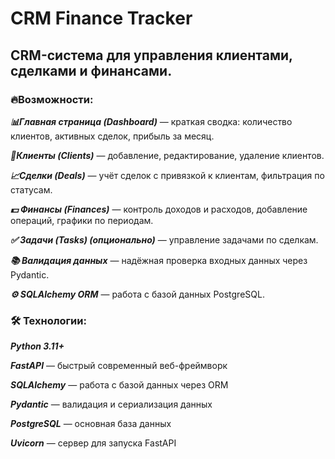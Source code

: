 # CRM Finance Tracker

## CRM-система для управления клиентами, сделками и финансами.
### 🔥Возможности:

***📊Главная страница (Dashboard)*** — краткая сводка: количество клиентов, активных сделок, прибыль за месяц.

***👥Клиенты (Clients)*** — добавление, редактирование, удаление клиентов.

***📈Сделки (Deals)*** — учёт сделок с привязкой к клиентам, фильтрация по статусам.

***💵 Финансы (Finances)*** — контроль доходов и расходов, добавление операций, графики по периодам.

***✅ Задачи (Tasks) (опционально)*** — управление задачами по сделкам.

***📚 Валидация данных*** — надёжная проверка входных данных через Pydantic.

***⚙️ SQLAlchemy ORM*** — работа с базой данных PostgreSQL.

### 🛠 Технологии:
***Python 3.11+***

***FastAPI*** — быстрый современный веб-фреймворк

***SQLAlchemy*** — работа с базой данных через ORM

***Pydantic*** — валидация и сериализация данных

***PostgreSQL*** — основная база данных

***Uvicorn*** — сервер для запуска FastAPI




